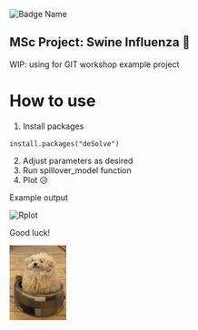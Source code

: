<!-- badges: start -->
![Badge Name](https://img.shields.io/badge/R-276DC3?style=for-the-badge&logo=r&logoColor=white)
<!-- badges: end -->

## MSc Project: Swine Influenza :pig:
WIP: using for GIT workshop example project


# How to use
1. Install packages

```{r eval = FALSE}
install.packages("deSolve")
```
   
2. Adjust parameters as desired
3. Run spillover_model function
4. Plot :disappointed_relieved:

Example output

![Rplot](https://github.com/user-attachments/assets/857be183-2f56-4ac3-a6ff-618a62c4ff0b)

Good luck!

![dog](https://github.com/sipletts/MSc-Swine/blob/main/docs/dog.jpg)

